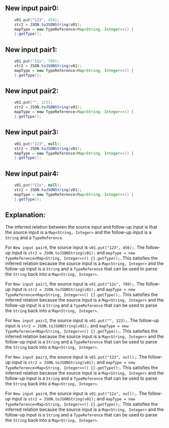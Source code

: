 ## New input pair0:
```java
    v01.put("123", 456);
    str2 = JSON.toJSONString(v01);
    mapType = new TypeReference<Map<String, Integer>>() {
    }.getType();
```

## New input pair1:
```java
    v01.put("12x", 789);
    str2 = JSON.toJSONString(v01);
    mapType = new TypeReference<Map<String, Integer>>() {
    }.getType();
```

## New input pair2:
```java
    v01.put("", 123);
    str2 = JSON.toJSONString(v01);
    mapType = new TypeReference<Map<String, Integer>>() {
    }.getType();
```

## New input pair3:
```java
    v01.put("123", null);
    str2 = JSON.toJSONString(v01);
    mapType = new TypeReference<Map<String, Integer>>() {
    }.getType();
```

## New input pair4:
```java
    v01.put("12x", null);
    str2 = JSON.toJSONString(v01);
    mapType = new TypeReference<Map<String, Integer>>() {
    }.getType();
```

## Explanation:
The inferred relation between the source input and follow-up input is that the source input is a `Map<String, Integer>` and the follow-up input is a `String` and a `TypeReference`.

For `New input pair0`, the source input is `v01.put("123", 456);`. The follow-up input is `str2 = JSON.toJSONString(v01);` and `mapType = new TypeReference<Map<String, Integer>>() {}.getType();`. This satisfies the inferred relation because the source input is a `Map<String, Integer>` and the follow-up input is a `String` and a `TypeReference` that can be used to parse the `String` back into a `Map<String, Integer>`.

For `New input pair1`, the source input is `v01.put("12x", 789);`. The follow-up input is `str2 = JSON.toJSONString(v01);` and `mapType = new TypeReference<Map<String, Integer>>() {}.getType();`. This satisfies the inferred relation because the source input is a `Map<String, Integer>` and the follow-up input is a `String` and a `TypeReference` that can be used to parse the `String` back into a `Map<String, Integer>`.

For `New input pair2`, the source input is `v01.put("", 123);`. The follow-up input is `str2 = JSON.toJSONString(v01);` and `mapType = new TypeReference<Map<String, Integer>>() {}.getType();`. This satisfies the inferred relation because the source input is a `Map<String, Integer>` and the follow-up input is a `String` and a `TypeReference` that can be used to parse the `String` back into a `Map<String, Integer>`.

For `New input pair3`, the source input is `v01.put("123", null);`. The follow-up input is `str2 = JSON.toJSONString(v01);` and `mapType = new TypeReference<Map<String, Integer>>() {}.getType();`. This satisfies the inferred relation because the source input is a `Map<String, Integer>` and the follow-up input is a `String` and a `TypeReference` that can be used to parse the `String` back into a `Map<String, Integer>`.

For `New input pair4`, the source input is `v01.put("12x", null);`. The follow-up input is `str2 = JSON.toJSONString(v01);` and `mapType = new TypeReference<Map<String, Integer>>() {}.getType();`. This satisfies the inferred relation because the source input is a `Map<String, Integer>` and the follow-up input is a `String` and a `TypeReference` that can be used to parse the `String` back into a `Map<String, Integer>`.
